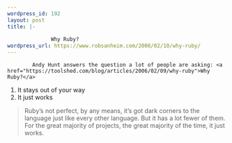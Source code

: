 ```yaml
--- 
wordpress_id: 192
layout: post
title: |-
  
              Why Ruby?
wordpress_url: https://www.robsanheim.com/2006/02/10/why-ruby/
---
```


            Andy Hunt answers the question a lot of people are asking: <a href="https://toolshed.com/blog/articles/2006/02/09/why-ruby">Why Ruby?</a>

<ol><li>It stays out of your way</li><li>It just works</li></ol>

<blockquote>Ruby’s not perfect, by any means, it’s got dark corners to the language just like every other language. But it has a lot fewer of them. For the great majority of projects, the great majority of the time, it just works.</blockquote>
